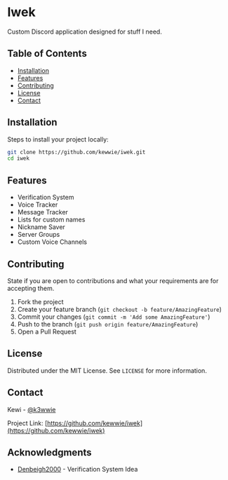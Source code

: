 # Iwek

Custom Discord application designed for stuff I need.

## Table of Contents

- [Installation](#installation)
- [Features](#features)
- [Contributing](#contributing)
- [License](#license)
- [Contact](#contact)

## Installation

Steps to install your project locally:

```bash
git clone https://github.com/kewwie/iwek.git
cd iwek
```


## Features

- Verification System
- Voice Tracker
- Message Tracker
- Lists for custom names
- Nickname Saver
- Server Groups
- Custom Voice Channels

## Contributing

State if you are open to contributions and what your requirements are for accepting them.

1. Fork the project
2. Create your feature branch (`git checkout -b feature/AmazingFeature`)
3. Commit your changes (`git commit -m 'Add some AmazingFeature'`)
4. Push to the branch (`git push origin feature/AmazingFeature`)
5. Open a Pull Request

## License

Distributed under the MIT License. See `LICENSE` for more information.

## Contact

Kewi - [@k3wwie](https://twitter.com/k3wwie)

Project Link: [https://github.com/kewwie/iwek](https://github.com/kewwie/iwek)

## Acknowledgments

- [Denbeigh2000](https://github.com/denbeigh2000) - Verification System Idea

